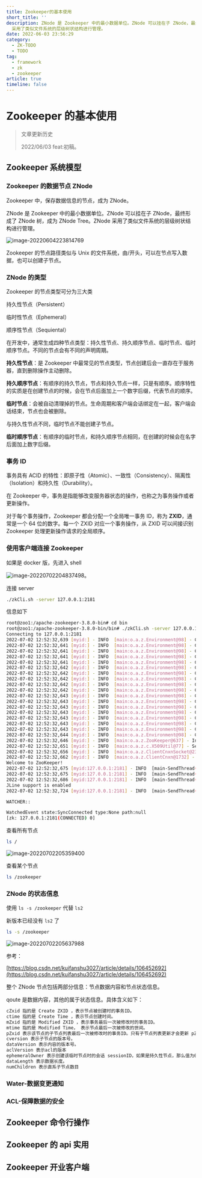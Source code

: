 ```yaml
---
title: Zookeeper的基本使用
short_title: ''
description: ZNode 是 Zookeeper 中的最小数据单位。ZNode 可以挂在子 ZNode，最终形成了 ZNode 树，成为 ZNode Tree。ZNode
  采用了类似文件系统的层级树状结构进行管理。
date: 2022-06-03 23:56:29
category:
  - ZK-TODO
  - TODO
tag:
  - framework
  - zk
  - zookeeper
article: true
timeline: false
---
```

# Zookeeper 的基本使用

> 文章更新历史
>
> 2022/06/03 feat:初稿。
>

## Zookeeper 系统模型

### Zookeeper 的数据节点 ZNode

Zookeeper 中，保存数据信息的节点，成为 ZNode。

ZNode 是 Zookeeper 中的最小数据单位。ZNode 可以挂在子 ZNode，最终形成了 ZNode 树，成为 ZNode Tree。ZNode 采用了类似文件系统的层级树状结构进行管理。

![image-20220604223814769](https://img1.terwer.space/20220604223819.png)

Zookeeper 的节点路径类似与 Unix 的文件系统，由/开头，可以在节点写入数据，也可以创建子节点。

### ZNode 的类型

Zookeeper 的节点类型可分为三大类

持久性节点（Persistent）

临时性节点（Ephemeral）

顺序性节点（Sequiental）

在开发中，通常生成四种节点类型：持久性节点、持久顺序节点、临时节点、临时顺序节点。不同的节点会有不同的声明周期。

**持久性节点**：是 Zookeeper 中最常见的节点类型，节点创建后会一直存在于服务器，直到删除操作主动删除。

**持久顺序节点**：有顺序的持久节点，节点和持久节点一样，只是有顺序。顺序特性的实质是在创建节点的时候，会在节点后面加上一个数字后缀，代表节点的顺序。

**临时节点**：会被自动清理掉的节点。生命周期和客户端会话绑定在一起，客户端会话结束，节点也会被删除。

与持久性节点不同，临时节点不能创建子节点。

**临时顺序节点**：有顺序的临时节点，和持久顺序节点相同，在创建的时候会在名字后面加上数字后缀。

### 事务 ID

事务具有 ACID 的特性：即原子性（Atomic）、一致性（Consistency）、隔离性（Isolation）和持久性（Durability）。

在 Zookeeper 中，事务是指能够改变服务器状态的操作，也称之为事务操作或者更新操作。

对于每个事务操作，Zookeeper 都会分配一个全局唯一事务 ID，称为 **ZXID**，通常是一个 64 位的数字。每一个 ZXID 对应一个事务操作，从 ZXID 可以间接识别 Zookeeper 处理更新操作请求的全局顺序。

### 使用客户端连接 Zookeeper

如果是 docker 版，先进入 shell

![image-20220702204837498](https://img1.terwer.space/20220702204843.png)。

连接 server

```bash
./zkCli.sh -server 127.0.0.1:2181
```

信息如下

```bash
root@zoo1:/apache-zookeeper-3.8.0-bin# cd bin
root@zoo1:/apache-zookeeper-3.8.0-bin/bin# ./zkCli.sh -server 127.0.0.1:2181
Connecting to 127.0.0.1:2181
2022-07-02 12:52:32,639 [myid:] - INFO  [main:o.a.z.Environment@98] - Client environment:zookeeper.version=3.8.0-5a02a05eddb59aee6ac762f7ea82e92a68eb9c0f, built on 2022-02-25 08:49 UTC
2022-07-02 12:52:32,641 [myid:] - INFO  [main:o.a.z.Environment@98] - Client environment:host.name=zoo1
2022-07-02 12:52:32,641 [myid:] - INFO  [main:o.a.z.Environment@98] - Client environment:java.version=11.0.15
2022-07-02 12:52:32,641 [myid:] - INFO  [main:o.a.z.Environment@98] - Client environment:java.vendor=Oracle Corporation
2022-07-02 12:52:32,641 [myid:] - INFO  [main:o.a.z.Environment@98] - Client environment:java.home=/usr/local/openjdk-11
2022-07-02 12:52:32,642 [myid:] - INFO  [main:o.a.z.Environment@98] - Client environment:java.class.path=/apache-zookeeper-3.8.0-bin/bin/../zookeeper-server/target/classes:/apache-zookeeper-3.8.0-bin/bin/../build/classes:/apache-zookeeper-3.8.0-bin/bin/../zookeeper-server/target/lib/*.jar:/apache-zookeeper-3.8.0-bin/bin/../build/lib/*.jar:/apache-zookeeper-3.8.0-bin/bin/../lib/zookeeper-prometheus-metrics-3.8.0.jar:/apache-zookeeper-3.8.0-bin/bin/../lib/zookeeper-jute-3.8.0.jar:/apache-zookeeper-3.8.0-bin/bin/../lib/zookeeper-3.8.0.jar:/apache-zookeeper-3.8.0-bin/bin/../lib/snappy-java-1.1.7.7.jar:/apache-zookeeper-3.8.0-bin/bin/../lib/slf4j-api-1.7.30.jar:/apache-zookeeper-3.8.0-bin/bin/../lib/simpleclient_servlet-0.9.0.jar:/apache-zookeeper-3.8.0-bin/bin/../lib/simpleclient_hotspot-0.9.0.jar:/apache-zookeeper-3.8.0-bin/bin/../lib/simpleclient_common-0.9.0.jar:/apache-zookeeper-3.8.0-bin/bin/../lib/simpleclient-0.9.0.jar:/apache-zookeeper-3.8.0-bin/bin/../lib/netty-transport-native-unix-common-4.1.73.Final.jar:/apache-zookeeper-3.8.0-bin/bin/../lib/netty-transport-native-epoll-4.1.73.Final.jar:/apache-zookeeper-3.8.0-bin/bin/../lib/netty-transport-classes-epoll-4.1.73.Final.jar:/apache-zookeeper-3.8.0-bin/bin/../lib/netty-transport-4.1.73.Final.jar:/apache-zookeeper-3.8.0-bin/bin/../lib/netty-tcnative-classes-2.0.48.Final.jar:/apache-zookeeper-3.8.0-bin/bin/../lib/netty-tcnative-2.0.48.Final.jar:/apache-zookeeper-3.8.0-bin/bin/../lib/netty-resolver-4.1.73.Final.jar:/apache-zookeeper-3.8.0-bin/bin/../lib/netty-handler-4.1.73.Final.jar:/apache-zookeeper-3.8.0-bin/bin/../lib/netty-common-4.1.73.Final.jar:/apache-zookeeper-3.8.0-bin/bin/../lib/netty-codec-4.1.73.Final.jar:/apache-zookeeper-3.8.0-bin/bin/../lib/netty-buffer-4.1.73.Final.jar:/apache-zookeeper-3.8.0-bin/bin/../lib/metrics-core-4.1.12.1.jar:/apache-zookeeper-3.8.0-bin/bin/../lib/logback-core-1.2.10.jar:/apache-zookeeper-3.8.0-bin/bin/../lib/logback-classic-1.2.10.jar:/apache-zookeeper-3.8.0-bin/bin/../lib/jline-2.14.6.jar:/apache-zookeeper-3.8.0-bin/bin/../lib/jetty-util-ajax-9.4.43.v20210629.jar:/apache-zookeeper-3.8.0-bin/bin/../lib/jetty-util-9.4.43.v20210629.jar:/apache-zookeeper-3.8.0-bin/bin/../lib/jetty-servlet-9.4.43.v20210629.jar:/apache-zookeeper-3.8.0-bin/bin/../lib/jetty-server-9.4.43.v20210629.jar:/apache-zookeeper-3.8.0-bin/bin/../lib/jetty-security-9.4.43.v20210629.jar:/apache-zookeeper-3.8.0-bin/bin/../lib/jetty-io-9.4.43.v20210629.jar:/apache-zookeeper-3.8.0-bin/bin/../lib/jetty-http-9.4.43.v20210629.jar:/apache-zookeeper-3.8.0-bin/bin/../lib/javax.servlet-api-3.1.0.jar:/apache-zookeeper-3.8.0-bin/bin/../lib/jackson-databind-2.13.1.jar:/apache-zookeeper-3.8.0-bin/bin/../lib/jackson-core-2.13.1.jar:/apache-zookeeper-3.8.0-bin/bin/../lib/jackson-annotations-2.13.1.jar:/apache-zookeeper-3.8.0-bin/bin/../lib/commons-io-2.11.0.jar:/apache-zookeeper-3.8.0-bin/bin/../lib/commons-cli-1.4.jar:/apache-zookeeper-3.8.0-bin/bin/../lib/audience-annotations-0.12.0.jar:/apache-zookeeper-3.8.0-bin/bin/../zookeeper-*.jar:/apache-zookeeper-3.8.0-bin/bin/../zookeeper-server/src/main/resources/lib/*.jar:/conf:
2022-07-02 12:52:32,642 [myid:] - INFO  [main:o.a.z.Environment@98] - Client environment:java.library.path=/usr/java/packages/lib:/usr/lib64:/lib64:/lib:/usr/lib
2022-07-02 12:52:32,642 [myid:] - INFO  [main:o.a.z.Environment@98] - Client environment:java.io.tmpdir=/tmp
2022-07-02 12:52:32,642 [myid:] - INFO  [main:o.a.z.Environment@98] - Client environment:java.compiler=<NA>
2022-07-02 12:52:32,642 [myid:] - INFO  [main:o.a.z.Environment@98] - Client environment:os.name=Linux
2022-07-02 12:52:32,643 [myid:] - INFO  [main:o.a.z.Environment@98] - Client environment:os.arch=amd64
2022-07-02 12:52:32,643 [myid:] - INFO  [main:o.a.z.Environment@98] - Client environment:os.version=5.10.104-linuxkit
2022-07-02 12:52:32,643 [myid:] - INFO  [main:o.a.z.Environment@98] - Client environment:user.name=root
2022-07-02 12:52:32,643 [myid:] - INFO  [main:o.a.z.Environment@98] - Client environment:user.home=/root
2022-07-02 12:52:32,643 [myid:] - INFO  [main:o.a.z.Environment@98] - Client environment:user.dir=/apache-zookeeper-3.8.0-bin/bin
2022-07-02 12:52:32,643 [myid:] - INFO  [main:o.a.z.Environment@98] - Client environment:os.memory.free=116MB
2022-07-02 12:52:32,643 [myid:] - INFO  [main:o.a.z.Environment@98] - Client environment:os.memory.max=256MB
2022-07-02 12:52:32,644 [myid:] - INFO  [main:o.a.z.Environment@98] - Client environment:os.memory.total=128MB
2022-07-02 12:52:32,646 [myid:] - INFO  [main:o.a.z.ZooKeeper@637] - Initiating client connection, connectString=127.0.0.1:2181 sessionTimeout=30000 watcher=org.apache.zookeeper.ZooKeeperMain$MyWatcher@6ec8211c
2022-07-02 12:52:32,651 [myid:] - INFO  [main:o.a.z.c.X509Util@77] - Setting -D jdk.tls.rejectClientInitiatedRenegotiation=true to disable client-initiated TLS renegotiation
2022-07-02 12:52:32,656 [myid:] - INFO  [main:o.a.z.ClientCnxnSocket@239] - jute.maxbuffer value is 1048575 Bytes
2022-07-02 12:52:32,662 [myid:] - INFO  [main:o.a.z.ClientCnxn@1732] - zookeeper.request.timeout value is 0. feature enabled=false
Welcome to ZooKeeper!
2022-07-02 12:52:32,675 [myid:127.0.0.1:2181] - INFO  [main-SendThread(127.0.0.1:2181):o.a.z.ClientCnxn$SendThread@1171] - Opening socket connection to server localhost/127.0.0.1:2181.
2022-07-02 12:52:32,675 [myid:127.0.0.1:2181] - INFO  [main-SendThread(127.0.0.1:2181):o.a.z.ClientCnxn$SendThread@1173] - SASL config status: Will not attempt to authenticate using SASL (unknown error)
2022-07-02 12:52:32,686 [myid:127.0.0.1:2181] - INFO  [main-SendThread(127.0.0.1:2181):o.a.z.ClientCnxn$SendThread@1005] - Socket connection established, initiating session, client: /127.0.0.1:49668, server: localhost/127.0.0.1:2181
JLine support is enabled
2022-07-02 12:52:32,724 [myid:127.0.0.1:2181] - INFO  [main-SendThread(127.0.0.1:2181):o.a.z.ClientCnxn$SendThread@1444] - Session establishment complete on server localhost/127.0.0.1:2181, session id = 0x100004a571a0000, negotiated timeout = 30000

WATCHER::

WatchedEvent state:SyncConnected type:None path:null
[zk: 127.0.0.1:2181(CONNECTED) 0] 
```

查看所有节点

```bash
ls /
```

![image-20220702205359400](https://img1.terwer.space/20220702205359.png)

查看某个节点

```bash
ls /zookeeper
```

### ZNode 的状态信息

使用 `ls -s /zookeeper` 代替 `ls2`

新版本已经没有 `ls2` 了

```bash
ls -s /zookeeper
```

![image-20220702205637988](https://img1.terwer.space/20220702205638.png)

参考：

[https://blog.csdn.net/kuifanshu3027/article/details/106452692](https://blog.csdn.net/kuifanshu3027/article/details/106452692)

整个 ZNode 节点包括两部分信息：节点数据内容和节点状态信息。

qoute 是数据内容，其他的属于状态信息。具体含义如下：

```bash
cZxid 指的是 Create ZXID ，表示节点被创建时的事务ID。
ctime 指的是 Create Time ，表示节点创建时间。
mZxid 指的是 Modified ZXID ，表示事务最后一次被修改时的事务ID。
mtime 指的是 Modified Time， 表示节点最后一次被修改的世间。
pZxid 表示该节点的子节点列表最后一次被修改时的事务ID。只有子节点列表更新才会更新 pZxid，子节点内容变更不会更新。
cversion 表示子节点的版本号。
dataVersion 表示内容的版本号。
aclVersion 表示acl的版本
ephemeralOwner 表示创建该临时节点时的会话 sessionID，如果是持久性节点，那么值为0。
dataLength 表示数据长度。
numChildren 表示直系子节点数目
```

### Water-数据变更通知

### ACL-保障数据的安全

## Zookeeper 命令行操作

## Zookeeper 的 api 实用

## Zookeeper 开业客户端